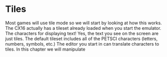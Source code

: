 # Tiles
Most games will use tile mode so we will start by looking at how this works. The CX16 actually has a tileset already loaded when you start the emulator. The characters for displaying text! Yes, the text you see on the screen are just tiles. The default tileset includes all of the PETSCI characters (letters, numbers, symbols, etc.) The editor you start in can translate characters to tiles. In this chapter we will manipulate
